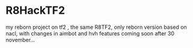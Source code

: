 # R8HackTF2
my reborn project on tf2 , the same R8TF2, only reborn version based on nacl, with changes in aimbot and hvh features
coming soon after 30 november...
